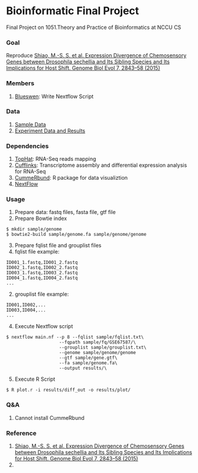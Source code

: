 # Bioinformatic Final Project
Final Project on 1051.​Theory and Practice of Bioinformatics at NCCU CS

### Goal
Reproduce [Shiao, M.-S. S. et al. Expression Divergence of Chemosensory Genes between Drosophila sechellia and Its Sibling Species and Its Implications for Host Shift. Genome Biol Evol 7, 2843–58 (2015)](https://www.ncbi.nlm.nih.gov/pubmed/26430061)

### Members
1. [Blueswen](https://github.com/Blueswen): Write Nextflow Script


### Data
1. [Sample Data]()
2. [Experiment Data and Results]()

### Dependencies
1. [TopHat](https://ccb.jhu.edu/software/tophat/index.shtml): RNA-Seq reads mapping
2. [Cufflinks](http://cole-trapnell-lab.github.io/cufflinks/): Transcriptome assembly and differential expression analysis for RNA-Seq
3. [CummeRbund](http://compbio.mit.edu/cummeRbund/): R package for data visualiztion
4. [NextFlow](https://www.nextflow.io/)

### Usage
1. Prepare data: fastq files, fasta file, gtf file
2. Prepare Bowtie index
  ```
  $ mkdir sample/genome
  $ bowtie2-build sample/genome.fa sample/genome/genome
  ```
3. Prepare fqlist file and grouplist files
  1. fqlist file example:
  ```
  ID001_1.fastq,ID001_2.fastq
  ID002_1.fastq,ID002_2.fastq
  ID003_1.fastq,ID003_2.fastq
  ID004_1.fastq,ID004_2.fastq
  ...
  ```
  2. grouplist file example:
  ```
  ID001,ID002,...
  ID003,ID004,...
  ...
  ```
4. Execute Nextflow script
  ```
  $ nextflow main.nf --p 8 --fqlist sample/fqlist.txt\
                      --fqpath sample/fq/GSE67587/\
                      --grouplist sample/grouplist.txt\
                      --genome sample/genome/genome
                      --gtf sample/gene.gtf\
                      --fa sample/genome.fa\
                      --output results/\
  ```
5. Execute R Script
  ```
  $ R plot.r -i results/diff_out -o results/plot/
  ```

### Q&A
1. Cannot install CummeRbund

### Reference
1. [Shiao, M.-S. S. et al. Expression Divergence of Chemosensory Genes between Drosophila sechellia and Its Sibling Species and Its Implications for Host Shift. Genome Biol Evol 7, 2843–58 (2015)](https://www.ncbi.nlm.nih.gov/pubmed/26430061)
2.

